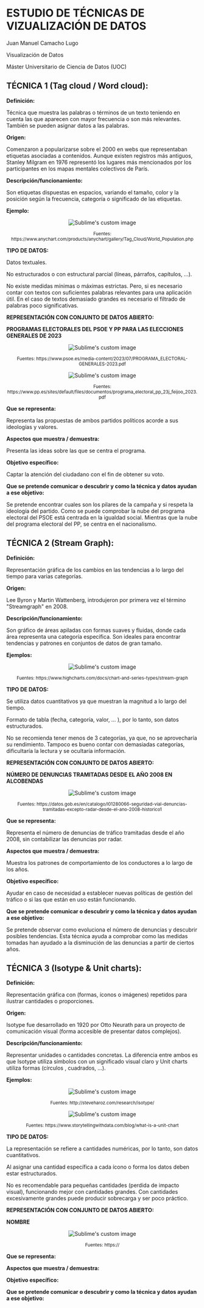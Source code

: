 # ESTUDIO DE TÉCNICAS DE VIZUALIZACIÓN DE DATOS

Juan Manuel Camacho Lugo

Visualización de Datos

Máster Universitario de Ciencia de Datos (UOC)


## TÉCNICA 1 (Tag cloud / Word cloud):

**Definición:** 

Técnica que muestra las palabras o términos de un texto teniendo en cuenta las que aparecen con mayor frecuencia o son más relevantes. También se pueden asignar datos a las palabras.


**Origen:**

Comenzaron a popularizarse sobre el 2000 en webs que representaban etiquetas asociadas a contenidos. Aunque existen registros más antiguos, Stanley Milgram en 1976 representó los lugares más mencionados por los participantes en los mapas mentales colectivos de París.

**Descripción/funcionamiento:**

Son etiquetas dispuestas en espacios, variando el tamaño, color y la posición según la frecuencia, categoría o significado de las etiquetas. 

**Ejemplo:**

<p align="center">
  <img src="https://github.com/JCAMLUG/PEC2_VD/blob/main/ejemplo1.png?raw=true" alt="Sublime's custom image"/>
</p>

<p align="center">
  <sub>Fuentes: https://www.anychart.com/products/anychart/gallery/Tag_Cloud/World_Population.php
</p>

**TIPO DE DATOS:**

Datos textuales.

No estructurados o con estructural parcial (líneas, párrafos, capítulos, …).

No existe medidas mínimas o máximas estrictas. Pero, si es necesario contar con textos con suficientes palabras relevantes para una aplicación útil. 
En el caso de textos demasiado grandes es necesario el filtrado de palabras poco significativas. 

**REPRESENTACIÓN CON CONJUNTO DE DATOS ABIERTO:**

**PROGRAMAS ELECTORALES DEL PSOE Y PP PARA LAS ELECCIONES GENERALES DE 2023**

<p align="center">
  <img src="https://github.com/JCAMLUG/PEC2_VD/blob/main/psoe.png?raw=true" alt="Sublime's custom image"/>
</p>

<p align="center">
  <sub>Fuentes: https://www.psoe.es/media-content/2023/07/PROGRAMA_ELECTORAL-GENERALES-2023.pdf
</p>

<p align="center">
  <img src="https://github.com/JCAMLUG/PEC2_VD/blob/main/pp.png?raw=true" alt="Sublime's custom image"/>
</p>

<p align="center">
  <sub>Fuentes: https://www.pp.es/sites/default/files/documentos/programa_electoral_pp_23j_feijoo_2023.pdf
</p>
    
**Que se representa:**

Representa las propuestas de ambos partidos políticos acorde a sus ideologías y valores.

**Aspectos que muestra / demuestra:**

Presenta las ideas sobre las que se centra el programa.

**Objetivo específico:**

Captar la atención del ciudadano con el fin de obtener su voto.

**Que se pretende  comunicar o descubrir y como la técnica y datos ayudan a ese objetivo:**

Se pretende encontrar cuales son los pilares de la campaña y si respeta la ideología del partido. Como se puede comprobar la nube del programa electoral del PSOE está centrada en la igualdad social. Mientras que la nube del programa electoral del PP, se centra en el nacionalismo.

## TÉCNICA 2 (Stream Graph):

**Definición:** 

Representación gráfica de los cambios en las tendencias a lo largo del tiempo para varias categorías.

**Origen:**

Lee Byron y Martin Wattenberg, introdujeron por primera vez el término "Streamgraph" en 2008.

**Descripción/funcionamiento:**

 Son gráfico de áreas apiladas con formas suaves y fluidas, donde cada área representa una categoría específica. Son ideales para encontrar tendencias y patrones en conjuntos de datos de gran tamaño.

**Ejemplos:**

<p align="center">
  <img src="https://github.com/JCAMLUG/PEC2_VD/blob/main/ejemplo2.png?raw=true" alt="Sublime's custom image"/>
</p>

<p align="center">
  <sub>Fuentes: https://www.highcharts.com/docs/chart-and-series-types/stream-graph
</p>

**TIPO DE DATOS:**

Se utiliza datos cuantitativos ya que muestran la magnitud a lo largo del tiempo.

Formato de tabla (fecha, categoría, valor, … ), por lo tanto, son datos estructurados.

No se recomienda tener menos de 3 categorías, ya que, no se aprovecharía su rendimiento. 
Tampoco es bueno contar con demasiadas categorías, dificultaría la lectura y se ocultaría información. 

**REPRESENTACIÓN CON CONJUNTO DE DATOS ABIERTO:**

**NÚMERO DE DENUNCIAS TRAMITADAS DESDE EL AÑO 2008 EN ALCOBENDAS**
<p align="center">
  <img src="https://github.com/JCAMLUG/PEC2_VD/blob/main/denuncias.png?raw=true" alt="Sublime's custom image"/>
</p>

<p align="center">
  <sub>Fuentes: https://datos.gob.es/en/catalogo/l01280066-seguridad-vial-denuncias-tramitadas-excepto-radar-desde-el-ano-2008-historico1
</p>
    
**Que se representa:**

Representa el número de denuncias de tráfico tramitadas desde el año 2008, sin contabilizar las denuncias por radar.

**Aspectos que muestra / demuestra:**

Muestra los patrones de comportamiento de los conductores a lo largo de los años.

**Objetivo específico:**

Ayudar en caso de necesidad a establecer nuevas políticas de gestión del tráfico o si las que están en uso están funcionando.

**Que se pretende comunicar o descubrir y como la técnica y datos ayudan a ese objetivo:**

Se pretende observar como evoluciona el número de denuncias y descubrir posibles tendencias. Esta técnica ayuda a comprobar como las medidas tomadas han ayudado a la disminución de las denuncias a partir de ciertos años.

## TÉCNICA 3 (Isotype & Unit charts):

**Definición:** 

Representación gráfica con (formas, íconos o imágenes) repetidos para ilustrar cantidades o proporciones.

**Origen:**

Isotype fue desarrollado en 1920 por Otto Neurath para un proyecto de comunicación visual (forma accesible de presentar datos complejos).

**Descripción/funcionamiento:**

Representar unidades o cantidades concretas. La diferencia entre ambos es que Isotype utiliza símbolos con un significado visual claro y Unit charts utiliza formas (círculos , cuadrados, …).

**Ejemplos:**

<p align="center">
  <img src="https://github.com/JCAMLUG/PEC2_VD/blob/main/ejemplo3.png?raw=true" alt="Sublime's custom image"/>
</p>

<p align="center">
  <sub>Fuentes: http://steveharoz.com/research/isotype/
</p>

<p align="center">
  <img src="https://github.com/JCAMLUG/PEC2_VD/blob/main/ejemplo4.png?raw=true" alt="Sublime's custom image"/>
</p>

<p align="center">
  <sub>Fuentes: https://www.storytellingwithdata.com/blog/what-is-a-unit-chart
</p>


**TIPO DE DATOS:**

La representación se refiere a cantidades numéricas, por lo tanto, son datos cuantitativos.

Al asignar una cantidad específica a cada ícono o forma los datos deben estar estructurados.

No es recomendable para pequeñas cantidades (perdida de impacto visual), funcionando mejor con cantidades grandes.
Con cantidades excesivamente grandes puede producir sobrecarga y ser poco práctico.

**REPRESENTACIÓN CON CONJUNTO DE DATOS ABIERTO:**

**NOMBRE**

<p align="center">
  <img src="https://github.com/JCAMLUG/PEC2_VD/blob/main/isotype.jpg?raw=true" alt="Sublime's custom image"/>
</p>

<p align="center">
  <sub>Fuentes: https://
</p>
    
**Que se representa:**



**Aspectos que muestra / demuestra:**



**Objetivo específico:**



**Que se pretende  comunicar o descubrir y como la técnica y datos ayudan a ese objetivo:**



